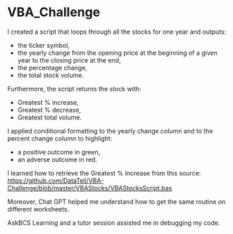 # VBA_Challenge

I created a script that loops through all the stocks for one year and outputs:
- the ticker symbol,
- the yearly change from the opening price at the beginning of a given year to the closing price at the end,
- the percentage change,
- the total stock volume.

Furthermore, the script returns the stock with: 
- Greatest % increase,
- Greatest % decrease, 
- Greatest total volume.

I applied conditional formatting to the yearly change column and to the percent change column to highlight: 
- a positive outcome in green, 
- an adverse outcome in red.

I learned how to retrieve the Greatest % Increase from this source: 
https://github.com/DataTell/VBA-Challenge/blob/master/VBAStocks/VBAStocksScript.bas 

Moreover, Chat GPT helped me understand how to get the same routine on different worksheets.

AskBCS Learning and a tutor session assisted me in debugging my code. 
